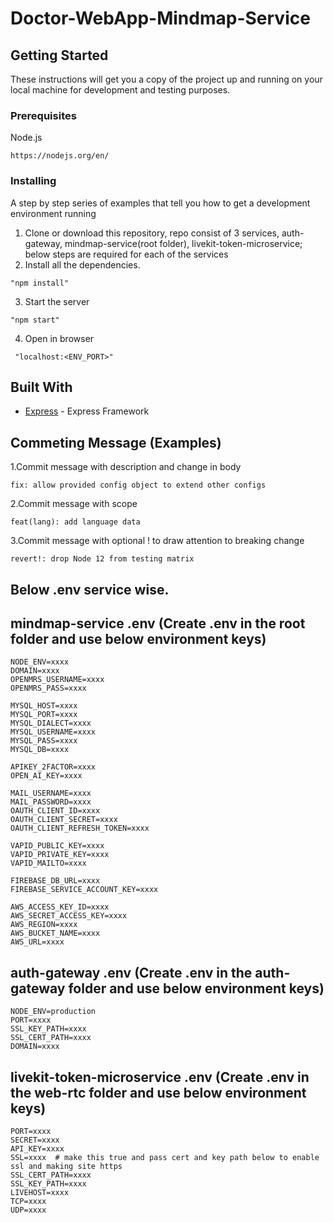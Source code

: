 # Doctor-WebApp-Mindmap-Service

## Getting Started

These instructions will get you a copy of the project up and running on your local machine for development and testing purposes.

### Prerequisites
Node.js
   ```
   https://nodejs.org/en/
   ```
   
    
### Installing
A step by step series of examples that tell you how to get a development environment running
1. Clone or download this repository, repo consist of 3 services, auth-gateway, mindmap-service(root folder), livekit-token-microservice; below steps are required for each of the services
2. Install all the dependencies.
```
"npm install"
```    
3. Start the server
```
"npm start"
```

4. Open in browser
```
 "localhost:<ENV_PORT>"
```

## Built With

* [Express](https://expressjs.com/) - Express Framework

## Commeting Message (Examples)
1.Commit message with description and change in body
```
fix: allow provided config object to extend other configs
```
2.Commit message with scope
```
feat(lang): add language data
```
3.Commit message with optional ! to draw attention to breaking change
```
revert!: drop Node 12 from testing matrix
```

## Below .env service wise.

## mindmap-service .env (Create .env in the root folder and use below environment keys)

```
NODE_ENV=xxxx
DOMAIN=xxxx
OPENMRS_USERNAME=xxxx
OPENMRS_PASS=xxxx

MYSQL_HOST=xxxx
MYSQL_PORT=xxxx
MYSQL_DIALECT=xxxx
MYSQL_USERNAME=xxxx
MYSQL_PASS=xxxx
MYSQL_DB=xxxx

APIKEY_2FACTOR=xxxx
OPEN_AI_KEY=xxxx

MAIL_USERNAME=xxxx
MAIL_PASSWORD=xxxx
OAUTH_CLIENT_ID=xxxx
OAUTH_CLIENT_SECRET=xxxx
OAUTH_CLIENT_REFRESH_TOKEN=xxxx

VAPID_PUBLIC_KEY=xxxx
VAPID_PRIVATE_KEY=xxxx
VAPID_MAILTO=xxxx

FIREBASE_DB_URL=xxxx
FIREBASE_SERVICE_ACCOUNT_KEY=xxxx

AWS_ACCESS_KEY_ID=xxxx
AWS_SECRET_ACCESS_KEY=xxxx
AWS_REGION=xxxx
AWS_BUCKET_NAME=xxxx
AWS_URL=xxxx

```

## auth-gateway .env (Create .env in the auth-gateway folder and use below environment keys)

```
NODE_ENV=production
PORT=xxxx
SSL_KEY_PATH=xxxx
SSL_CERT_PATH=xxxx
DOMAIN=xxxx
```

## livekit-token-microservice .env (Create .env in the web-rtc folder and use below environment keys)


```
PORT=xxxx
SECRET=xxxx
API_KEY=xxxx
SSL=xxxx  # make this true and pass cert and key path below to enable ssl and making site https
SSL_CERT_PATH=xxxx
SSL_KEY_PATH=xxxx
LIVEHOST=xxxx
TCP=xxxx
UDP=xxxx
```
